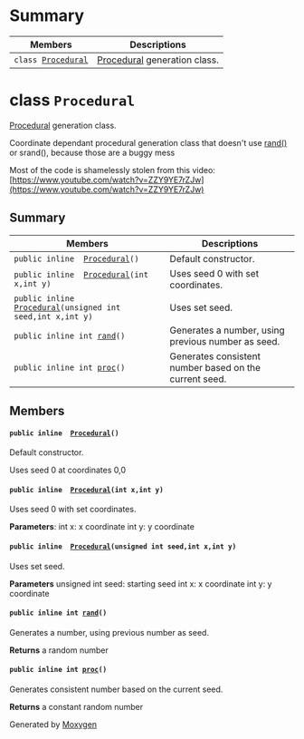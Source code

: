 # Summary

 Members                        | Descriptions                                
--------------------------------|---------------------------------------------
`class `[`Procedural`](#classProcedural) | [Procedural](#classProcedural) generation class.

# class `Procedural` 

[Procedural](#classProcedural) generation class.

Coordinate dependant procedural generation class that doesn't use [rand()](#classProcedural_1a1d0478c541128da8668fc6ca62e23cf4) or srand(), because those are a buggy mess

Most of the code is shamelessly stolen from this video: [https://www.youtube.com/watch?v=ZZY9YE7rZJw](https://www.youtube.com/watch?v=ZZY9YE7rZJw)

## Summary

 Members                        | Descriptions                                
--------------------------------|---------------------------------------------
`public inline  `[`Procedural`](#classProcedural_1a06e6bfc92eff9aa55b6deb4886275afe)`()` | Default constructor.
`public inline  `[`Procedural`](#classProcedural_1a2ac0bf63eac1e56865b2eb4edf213a6d)`(int x,int y)` | Uses seed 0 with set coordinates.
`public inline  `[`Procedural`](#classProcedural_1a9cb3bad40266e7a6bcf788ba15ef6fec)`(unsigned int seed,int x,int y)` | Uses set seed.
`public inline int `[`rand`](#classProcedural_1a1d0478c541128da8668fc6ca62e23cf4)`()` | Generates a number, using previous number as seed.
`public inline int `[`proc`](#classProcedural_1a1049f905c9a6eba14911e66daa1c4dce)`()` | Generates consistent number based on the current seed.

## Members

#### `public inline  `[`Procedural`](#classProcedural_1a06e6bfc92eff9aa55b6deb4886275afe)`()` 

Default constructor.

Uses seed 0 at coordinates 0,0

#### `public inline  `[`Procedural`](#classProcedural_1a2ac0bf63eac1e56865b2eb4edf213a6d)`(int x,int y)` 

Uses seed 0 with set coordinates.

**Parameters**:
int x: x coordinate
int y: y coordinate

#### `public inline  `[`Procedural`](#classProcedural_1a9cb3bad40266e7a6bcf788ba15ef6fec)`(unsigned int seed,int x,int y)` 

Uses set seed.

**Parameters**
unsigned int seed: starting seed
int x: x coordinate
int y: y coordinate

#### `public inline int `[`rand`](#classProcedural_1a1d0478c541128da8668fc6ca62e23cf4)`()` 

Generates a number, using previous number as seed.

**Returns** a random number

#### `public inline int `[`proc`](#classProcedural_1a1049f905c9a6eba14911e66daa1c4dce)`()` 

Generates consistent number based on the current seed.

**Returns** a constant random number

Generated by [Moxygen](https://sourcey.com/moxygen)